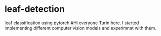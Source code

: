 # leaf-detection
leaf classification using pytorch
#Hi everyone
Turin here. I started implementing different computer vision models and experimnet with them.
